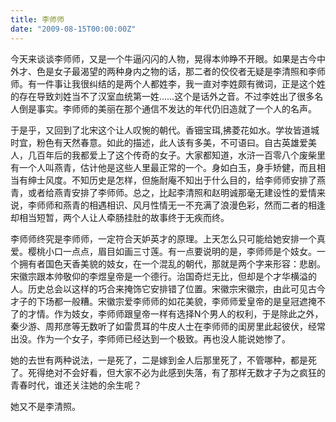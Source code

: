 ```yaml
---
title: 李师师
date: "2009-08-15T00:00:00Z"
---
```


今天来谈谈李师师，又是一个牛逼闪闪的人物，晃得本帅睁不开眼。如果是古今中外才、色是女子最渴望的两种身内之物的话，那二者的佼佼者无疑是李清照和李师师。有一件事让我很纠结的是两个人都姓李，我一直对李姓颇有微词，正是这个姓的存在导致刘姓当不了汉室血统第一姓……这个是话外之音。不过李姓出了很多名人倒是事实。李师师的美丽在那个通信不发达的年代仍旧造就了一个人的名声。
  
于是乎，又回到了北宋这个让人叹惋的朝代。香钿宝珥,拂菱花如水。学妆皆道城时宜，粉色有天然春意。如此的描述，此人该有多美，不可语曰。自古英雄爱美人，几百年后的我都爱上了这个传奇的女子。大家都知道，水浒一百零八个废柴里有一个人叫燕青，估计他是这些人里最正常的一个。身如白玉，身手矫健，而且相当有绅士风度。不知历史是怎样，但施耐庵不知出于什么目的，给李师师安排了燕青，或者给燕青安排了李师师。总之，比起李清照和赵明诚那毫无建设性的爱情来说，李师师和燕青的相遇相识、风月性情无一不充满了浪漫色彩，然而二者的相逢却相当短暂，两个人让人牵肠挂肚的故事终于无疾而终。
  
李师师终究是李师师，一定符合天妒英才的原理。上天怎么只可能给她安排一个真爱。樱桃小口一点点，眉目如画三寸莲。有一点要说明的是，李师师是个妓女。一个拥有者国色天香美貌的妓女，在一个混乱的朝代，那就是两个字来形容：悲剧。宋徽宗跟本帅敬仰的李煜皇帝是一个德行。治国奇烂无比，但却是个才华横溢的人。历史总会以这样的巧合来掩饰它安排错了位置。宋徽宗宋徽宗，由此可见古今才子的下场都一般糟。宋徽宗爱李师师的如花美貌，李师师爱皇帝的是皇冠遮掩不了的才情。作为妓女，李师师跟皇帝一样有选择N个男人的权利，于是除此之外，秦少游、周邦彦等无数听了如雷贯耳的牛皮人士在李师师的闺房里此起彼伏，经常出没。作为一个女子，李师师已经达到一个极致。再也没人能说她惨了。
  
她的去世有两种说法，一是死了，二是嫁到金人后那里死了，不管哪种，都是死了。死得绝对不会好看，但大家不必为此感到失落，有了那样无数才子为之疯狂的青春时代，谁还关注她的余生呢？
  
她又不是李清照。